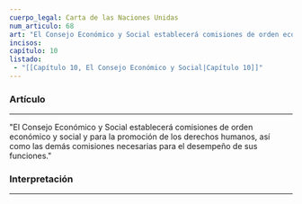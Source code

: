 ```yaml
---
cuerpo_legal: Carta de las Naciones Unidas
num_articulo: 68
art: "El Consejo Económico y Social establecerá comisiones de orden económico y social y para la promoción de los derechos humanos, así como las demás comisiones necesarias para el desempeño de sus funciones."
incisos: 
capítulo: 10
listado:
 - "[[Capítulo 10, El Consejo Económico y Social|Capítulo 10]]"
---
```

### Artículo
---
"El Consejo Económico y Social establecerá comisiones de orden económico y social y para la promoción de los derechos humanos, así como las demás comisiones necesarias para el desempeño de sus funciones."


### Interpretación
---
